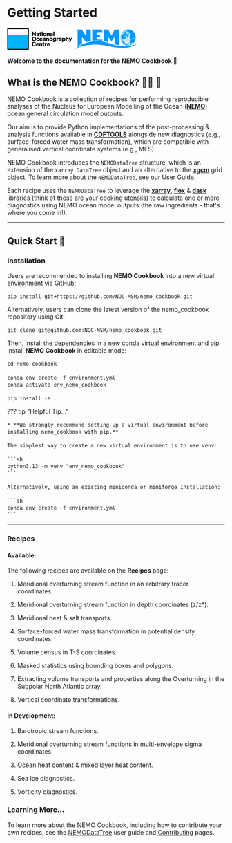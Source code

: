 # **Getting Started**

<img src="./assets/icons/noc_logo_dark.png" alt="drawing" width="150"/>
<img src="./assets/icons/NEMO_blue.png" alt="drawing" width="150"/>

**Welcome to the documentation for the NEMO Cookbook :wave:**

## What is the NEMO Cookbook? :cook: :book:
NEMO Cookbook is a collection of recipes for performing reproducible analyses of the Nucleus for European Modelling of the Ocean ([**NEMO**](https://www.nemo-ocean.eu)) ocean general circulation model outputs.

Our aim is to provide Python implementations of the post-processing & analysis functions available in [**CDFTOOLS**](https://github.com/meom-group/CDFTOOLS) alongside new diagnostics (e.g., surface-forced water mass transformation), which are compatible with generalised vertical coordinate systems (e.g., MES).

NEMO Cookbook introduces the `NEMODataTree` structure, which is an extension of the `xarray.DataTree` object and an alternative to the [**xgcm**](https://xgcm.readthedocs.io/en/latest/) grid object. To learn more about the `NEMODataTree`, see our User Guide.

Each recipe uses the `NEMODataTree` to leverage the [**xarray**](https://xarray.dev), [**flox**](https://flox.readthedocs.io/en/latest/) & [**dask**](https://www.dask.org) libraries (think of these are your cooking utensils) to calculate one or more diagnostics using NEMO ocean model outputs (the raw ingredients - that's where you come in!).

---

## Quick Start :rocket:

### Installation

Users are recommended to installing **NEMO Cookbook** into a new virtual environment via GitHub:

```{bash}
pip install git+https://github.com/NOC-MSM/nemo_cookbook.git
```

Alternatively, users can clone the latest version of the nemo_cookbook repository using Git:
```{bash}
git clone git@github.com:NOC-MSM/nemo_cookbook.git
```

Then, install the dependencies in a new conda virtual environment and pip install **NEMO Cookbook** in editable mode:
```{bash}
cd nemo_cookbook

conda env create -f environment.yml
conda activate env_nemo_cookbook

pip install -e .
```

??? tip "Helpful Tip..."

    * **We strongly recommend setting-up a virtual environment before installing nemo_cookbook with pip.**

    The simplest way to create a new virtual environment is to use venv:

    ```sh
    python3.13 -m venv "env_nemo_cookbook"
    ```

    Alternatively, using an existing miniconda or miniforge installation:

    ```sh
    conda env create -f environment.yml
    ```

---

### **Recipes**

#### **Available:**

The following recipes are available on the **Recipes** page:

1. Meridional overturning stream function in an arbitrary tracer coordinates.

2. Meridional overturning stream function in depth coordinates (z/z*).

3. Meridional heat & salt transports.

4. Surface-forced water mass transformation in potential density coordinates.

5. Volume census in T-S coordinates.

6. Masked statistics using bounding boxes and polygons.

7. Extracting volume transports and properties along the Overturning in the Subpolar North Atlantic array.

8. Vertical coordinate transformations.

#### **In Development:**

1. Barotropic stream functions.

2. Meridional overturning stream functions in multi-envelope sigma coordinates.

3. Ocean heat content & mixed layer heat content. 

4. Sea ice diagnostics.

5. Vorticity diagnostics.

### Learning More...

To learn more about the NEMO Cookbook, including how to contribute your own recipes, see the [NEMODataTree] user guide and [Contributing] pages.

[NEMODataTree]: user_guide.md
[Contributing]: contributing.md
